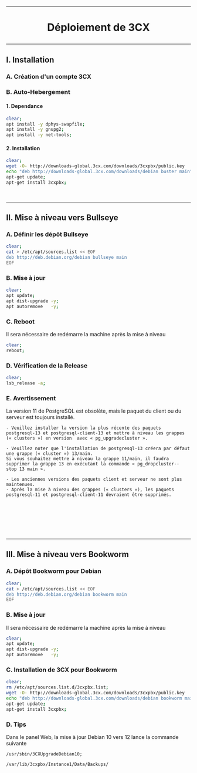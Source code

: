 ---------------------------------------------------------------------------------------------------------------------------------------------------------
# <p align='center'> Déploiement de 3CX </p>

---------------------------------------------------------------------------------------------------------------------------------------------------------
## I. Installation
### A. Création d'un compte 3CX
### B. Auto-Hebergement
#### 1. Dependance
```bash
clear;
apt install -y dphys-swapfile;
apt install -y gnupg2;
apt install -y net-tools;
```
#### 2. Installation
```bash
clear;
wget -O- http://downloads-global.3cx.com/downloads/3cxpbx/public.key    | apt-key add -
echo "deb http://downloads-global.3cx.com/downloads/debian buster main" | tee /etc/apt/sources.list.d/3cxpbx.list;
apt-get update;
apt-get install 3cxpbx;
```

<br />

---------------------------------------------------------------------------------------------------------------------------------------------------------
## II. Mise à niveau vers Bullseye
### A. Définir les dépôt Bullseye 
```bash
clear;
cat > /etc/apt/sources.list << EOF
deb http://deb.debian.org/debian bullseye main
EOF
```

### B. Mise à jour
```bash
clear;
apt update;
apt dist-upgrade -y;
apt autoremove   -y;
```

### C. Reboot
Il sera nécessaire de redémarre la machine après la mise à niveau
```bash
clear;
reboot;
```

### D. Vérification de la Release
```bash
clear;
lsb_release -a;
```

### E. Avertissement
La version 11 de PostgreSQL est obsolète, mais le paquet du client ou du serveur est toujours installé.
```
- Veuillez installer la version la plus récente des paquets postgresql-13 et postgresql-client-13 et mettre à niveau les grappes (« clusters ») en version  avec « pg_upgradecluster ».

- Veuillez noter que l'installation de postgresql-13 créera par défaut une grappe (« cluster ») 13/main. 
Si vous souhaitez mettre à niveau la grappe 11/main, il faudra supprimer la grappe 13 en exécutant la commande « pg_dropcluster--stop 13 main ».

- Les anciennes versions des paquets client et serveur ne sont plus maintenues.
- Après la mise à niveau des grappes (« clusters »), les paquets postgresql-11 et postgresql-client-11 devraient être supprimés.            
```

<br />
<br />
<br />
<br />
<br />

---------------------------------------------------------------------------------------------------------------------------------------------------------
## III. Mise à niveau vers Bookworm
### A. Dépôt Bookworm pour Debian
```bash
clear;
cat > /etc/apt/sources.list << EOF
deb http://deb.debian.org/debian bookworm main
EOF
```

### B. Mise à jour
Il sera nécessaire de redémarre la machine après la mise à niveau
```bash
clear;
apt update;
apt dist-upgrade -y;
apt autoremove   -y;
```

### C. Installation de 3CX pour Bookworm
```bash
clear;
rm /etc/apt/sources.list.d/3cxpbx.list;
wget -O- http://downloads-global.3cx.com/downloads/3cxpbx/public.key      | apt-key add -
echo "deb http://downloads-global.3cx.com/downloads/debian bookworm main" | tee /etc/apt/sources.list.d/3cxpbx.list;
apt-get update;
apt-get install 3cxpbx;
```

### D. Tips
Dans le panel Web, la mise à jour Debian 10 vers 12 lance la commande suivante
```
/usr/sbin/3CXUpgradeDebian10;
```
```
/var/lib/3cxpbx/Instance1/Data/Backups/
```
